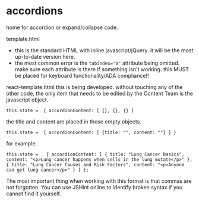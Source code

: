 # accordions
home for accordion or expand/collapse code.


template.html
- this is the standard HTML with inline javascript/jQuery. it will be the most up-to-date version here.
- the most common error is the `tabindex="0"` attribute being omitted. make sure each attribute is there if something isn't working. this MUST be placed for keyboard functionality/ADA compliance!!


react-template.html
this is being developed. without touching any of the other code, the only item that needs to be edited by the Content Team is the javascript object.

  `this.state =  { accordionContent: [ {}, {}, {} ]`

the title and content are placed in those empty objects.

  `this.state =  { accordionContent: [ {title: "", content: ""} ] }`

for example:

`this.state =  
  {
    accordionContent:
      [
        {
          title: "Lung Cancer Basics",
          content: "<p>Lung cancer happens when cells in the lung mutate</p>"
        },
        {
          title: "Lung Cancer Causes and Risk Factors",
          content: "<p>Anyone can get lung cancer</p>"
        }
       ]
  };`

The most important thing when working with this format is that commas are not forgotten. You can use JSHint online to identify broken syntax if you cannot find it yourself.
